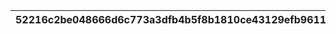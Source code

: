 |52216c2be048666d6c773a3dfb4b5f8b1810ce43129efb96115a339eab451cb6|d4d3f51f5ffa20d325d6f47fa0c0c0dce3e526a0a2ca344337d41a43114cb17c|604b3f2e80274302115b7b5875c4ddcf25c1d99207b06e39c2944f135e51e547|0a3aaf813dca3e975bfe3c7603f7e8d5bed79e084108602e686fc9b3e9f4f5e0|d9452c36f2bc5dbede76b99abe3dbb1712d56b8e218b10b41d80bd01e055c20f|787ed956941da8f27a61fc07134e3e4f8f899c2dee0a006697f17513be1e5c1e|0453beb8333b9dcf68785a1705445d9778d16d4bcc372ba27f96f81070d4dc9e|4a04fe8cc27df944a40781f0c8175d16822b98dacd13000d7f0da5b2a3633766|9f6c37eba84fe13d69c17d0b6bd92e641e83e869ee454dbfedc2b1fe7b796c66|883c649bdf7ecfe45688f07be89c59bf89330b5a6b0893f214932b8d979b515e|0ae5059f64464f925ea3b43eda5fd4b8546bf66f509af066759a108dd5485a6f|406a8781624912b498ef4a6861c3dd9d6bb566b196d18dc1d326a841b19c49dd|5bb745db24581a49f7ee5dc3708edbe26ab6eac9618f25990b1b274eef3b4b94|105eed8fa928f62333a179183ae300372b3f5f250d9787edf405a779cbb8aab5|e43505efc64eeddb25122af586e0cdeca7cf67954e4875607aa2a6ed5b5d9e4b|f1f925a24c0140791fd95e761de9a95cc4ff8f627459c1f7b2972b0e53c5ad61|0dce8343fd9c5573e7247fa09b91ea18581894a3f7971fddc28ec773b06643ae|7e917d586c6a19496e8fb970809593b8f7ab8694d81b0e5159988f53bb8ab677|2aaac3d663331f1e0d0100db2b124a595e9a32ac581db5b148dc9e2ea433f607|22a3e26b3986ae4fff4bf8fdd857cc4eb384ab3bb5b1aa17467fd340a1647811|
| --- | --- | --- | --- | --- | --- | --- | --- | --- | --- | --- | --- | --- | --- | --- | --- | --- | --- | --- | --- |